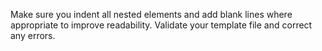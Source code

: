 Make sure you indent all nested elements and add blank lines where appropriate to improve readability. Validate your template file and correct any errors. 